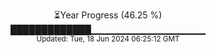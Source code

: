 <p align="center">
⏳Year Progress (46.25 %) <br>
█████████████▁▁▁▁▁▁▁▁▁▁▁▁▁▁▁▁▁ <br>
<sub>Updated: Tue, 18 Jun 2024 06:25:12 GMT</sub>
</p>

